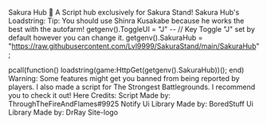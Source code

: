 Sakura Hub 🌸
A Script hub exclusively for Sakura Stand!
Sakura Hub's Loadstring:
Tip: You should use Shinra Kusakabe because he works the best with the autofarm!
getgenv().ToggleUI = "J" -- //  Key Toggle "J" set by default however you can change it.
getgenv().SakuraHub = "https://raw.githubusercontent.com/Lvl9999/SakuraStand/main/SakuraHub";

pcall(function()
    loadstring(game:HttpGet(getgenv().SakuraHub))();
end)
Warning: Some features might get you banned from being reported by players.
I also made a script for The Strongest Battlegrounds. I recommend you to check it out! Here
Credits:
Script Made by: ThroughTheFireAndFlames#9925
Notify Ui Library Made by: BoredStuff
Ui Library Made by: DrRay
Site-logo
